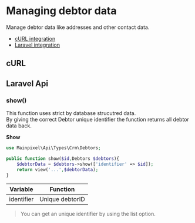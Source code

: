 # Managing debtor data
Manage debtor data like addresses and other contact data.
- [cURL integration](#curl)
- [Laravel integration](#laravel-api)

## cURL


## Laravel Api
### show()
This function uses strict by database strucutred data.   
By giving the correct Debtor unique identifier the function returns all debtor data back. 

**Show**  
```php
use Mainpixel\Api\Types\Crm\Debtors;  

public function show($id,Debtors $debtors){  
    $debtorData = $debtors->show(['identifier' => $id]);  
    return view('...',$debtorData);
}
```
| Variable      | Function      |
| ------------- |:-------------:|
| identifier    | Unique debtorID  |

> You can get an unique identifier by using the list option.
